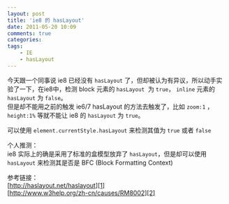 ```yaml
---
layout: post
title: 'ie8 的 hasLayout'
date: 2011-05-20 10:09
comments: true
categories: 
tags:
    - IE
    - hasLayout
---
```



今天跟一个同事说 ie8 已经没有 `hasLayout` 了，但却被认为有异议，所以动手实验了一下，在ie8中，检测 block 元素的 `hasLayout`  为 `true`， `inline` 元素的 `hasLayout` 为 `false`。  
但是却不能用之前的触发 ie6/7 hasLayout 的方法去触发了，比如 `zoom:1` ， `height:1%` 等就不能让 ie8 的 `hasLayout` 为 `true`。  
  
可以使用 `element.currentStyle.hasLayout` 来检测其值为 `true` 或者 `false` 
  
个人推测：  
ie8 实际上的确是采用了标准的盒模型放弃了 `hasLayout`，但是却可以使用 `hasLayout` 来检测其是否是 BFC (Block Formatting Context)  
  
参考链接：  
[http://haslayout.net/haslayout][1]  
[http://www.w3help.org/zh-cn/causes/RM8002][2]



[1]: http://haslayout.net/haslayout
[2]: http://www.w3help.org/zh-cn/causes/RM8002